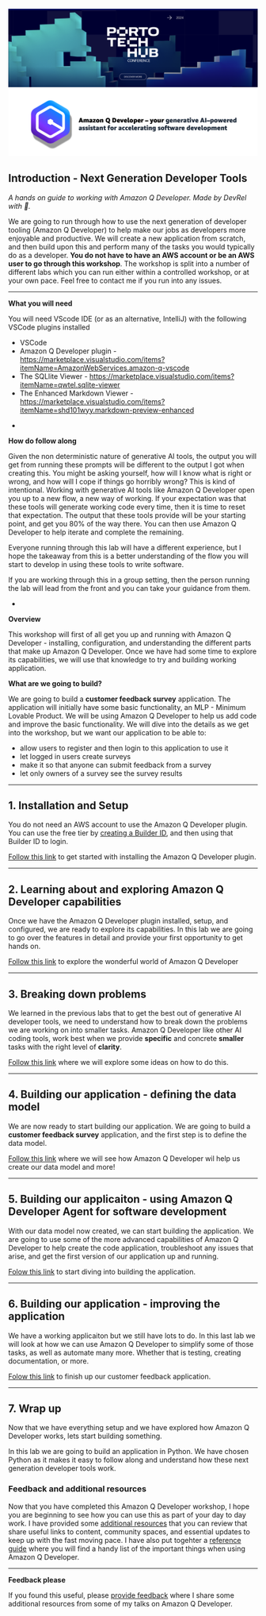 ![Porto Tech Hub](images/porto-tech-hub.png)
![Amazon Q Developer header](images/q-vscode-header.png)

## Introduction - Next Generation Developer Tools

*A hands on guide to working with Amazon Q Developer. Made by DevRel with 💖.*

We are going to run through how to use the next generation of developer tooling (Amazon Q Developer) to help make our jobs as developers more enjoyable and productive. We will create a new application from scratch, and then build upon this and perform many of the tasks you would typically do as a developer. **You do not have to have an AWS account or be an AWS user to go through this workshop**. The workshop is split into a number of different labs which you can run either within a controlled workshop, or at your own pace. Feel free to contact me if you run into any issues.

---

**What you will need**

You will need VScode IDE (or as an alternative, IntelliJ) with the following VSCode plugins installed

* VSCode
* Amazon Q Developer plugin - https://marketplace.visualstudio.com/items?itemName=AmazonWebServices.amazon-q-vscode 
* The SQLlite Viewer - https://marketplace.visualstudio.com/items?itemName=qwtel.sqlite-viewer
* The Enhanced Markdown Viewer - https://marketplace.visualstudio.com/items?itemName=shd101wyy.markdown-preview-enhanced

-

**How do follow along**

Given the non deterministic nature of generative AI tools, the output you will get from running these prompts will be different to the output I got when creating this. You might be asking yourself, how will I know what is right or wrong, and how will I cope if things go horribly wrong? This is kind of intentional. Working with generative AI tools like Amazon Q Developer open you up to a new flow, a new way of working. If your expectation was that these tools will generate working code every time, then it is time to reset that expectation. The output that these tools provide will be your starting point, and get you 80% of the way there. You can then use Amazon Q Developer to help iterate and complete the remaining. 

Everyone running through this lab will have a different experience, but I hope the takeaway from this is a better understanding of the flow you will start to develop in using these tools to write software.

If you are working through this in a group setting, then the person running the lab will lead from the front and you can take your guidance from them.

-

**Overview**

This workshop will first of all get you up and running with Amazon Q Developer - installing, configuration, and understanding the different parts that make up Amazon Q Developer. Once we have had some time to explore its capabilities, we will use that knowledge to try and building working application.

**What are we going to build?**

We are going to build a **customer feedback survey** application. The application will initially have some basic functionality, an MLP - Minimum Lovable Product. We will be using Amazon Q Developer to help us add code and improve the basic functionality. We will dive into the details as we get into the workshop, but we want our application to be able to:

* allow users to register and then login to this application to use it
* let logged in users create surveys
* make it so that anyone can submit feedback from a survey
* let only owners of a survey see the survey results

---

## 1. Installation and Setup

You do not need an AWS account to use the Amazon Q Developer plugin. You can use the free tier by [creating a Builder ID](https://aws-oss.beachgeek.co.uk/44y), and then using that Builder ID to login.

[Follow this link](workshop/setup.md) to get started with installing the Amazon Q Developer plugin.

---

## 2. Learning about and exploring Amazon Q Developer capabilities

Once we have the Amazon Q Developer plugin installed, setup, and configured, we are ready to explore its capabilities. In this lab we are going to go over the features in detail and provide your first opportunity to get hands on.

[Follow this link](workshop/getting-started-with-q.md) to explore the wonderful world of Amazon Q Developer

---

## 3. Breaking down problems

We learned in the previous labs that to get the best out of generative AI developer tools, we need to understand how to break down the problems we are working on into smaller tasks. Amazon Q Developer like other AI coding tools, work best when we provide **specific** and concrete **smaller** tasks with the right level of **clarity**.

[Follow this link](workshop/breaking-down-problems.md) where we will explore some ideas on how to do this.

---

## 4. Building our application - defining the data model

We are now ready to start building our application. We are going to build a **customer feedback survey** application, and the first step is to define the data model.

[Follow this link](workshop/building-our-app-part-1.md) where we will see how Amazon Q Developer wil help us create our data model and more!

---

## 5. Building our applicaiton - using Amazon Q Developer Agent for software development

With our data model now created, we can start building the application. We are going to use some of the more advanced capabilities of Amazon Q Developer to help create the code application, troubleshoot any issues that arise, and get the first version of our application up and running.

[Folow this link](workshop/building-our-app-part-2.md) to start diving into building the application.

---

## 6. Building our application - improving the application

We have a working applicaiton but we still have lots to do. In this last lab we will look at how we can use Amazon Q Developer to simplify some of those tasks, as well as automate many more. Whether that is testing, creating documentation, or more.

[Folow this link]() to finish up our customer feedback application.

---

## 7. Wrap up 

Now that we have everything setup and we have explored how Amazon Q Developer works, lets start building something.

In this lab we are going to build an application in Python. We have chosen Python as it makes it easy to follow along and understand how these next generation developer tools work. 


### Feedback and additional resources

Now that you have completed this Amazon Q Developer workshop, I hope you are beginning to see how you can use this as part of your day to day work. I have provided some [additional resources](workshop/resources.md) that you can review that share useful links to content, community spaces, and essential updates to keep up with the fast moving pace. I have also put togehter a [reference guide](workshop/reference.md) where you will find a handy list of the important things when using Amazon Q Developer.

---

**Feedback please**

If you found this useful, please [provide feedback](https://pulse.aws/survey/1DM5TAZU) where I share some additional resources from some of my talks on Amazon Q Developer.
